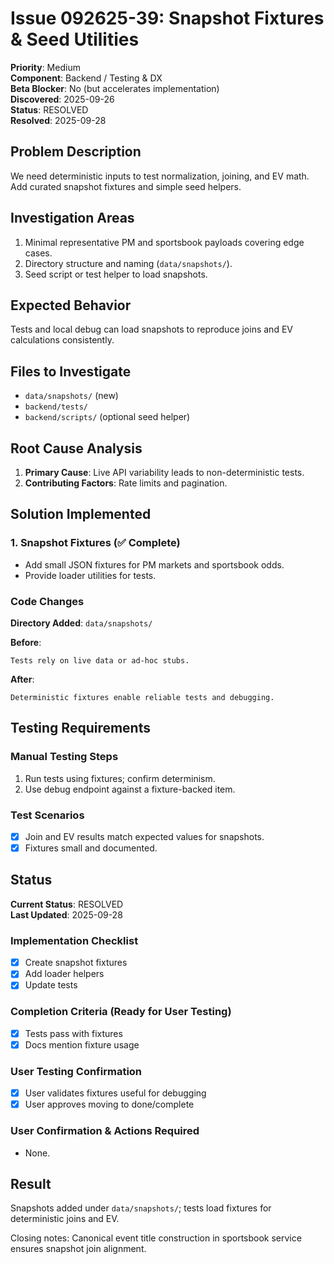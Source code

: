 # Issue 092625-39: Snapshot Fixtures & Seed Utilities

**Priority**: Medium  
**Component**: Backend / Testing & DX  
**Beta Blocker**: No (but accelerates implementation)  
**Discovered**: 2025-09-26  
**Status**: RESOLVED  
**Resolved**: 2025-09-28

## Problem Description

We need deterministic inputs to test normalization, joining, and EV math. Add curated snapshot fixtures and simple seed helpers.

## Investigation Areas

1. Minimal representative PM and sportsbook payloads covering edge cases.  
2. Directory structure and naming (`data/snapshots/`).  
3. Seed script or test helper to load snapshots.

## Expected Behavior

Tests and local debug can load snapshots to reproduce joins and EV calculations consistently.

## Files to Investigate

- `data/snapshots/` (new)  
- `backend/tests/`  
- `backend/scripts/` (optional seed helper)

## Root Cause Analysis

1. **Primary Cause**: Live API variability leads to non-deterministic tests.  
2. **Contributing Factors**: Rate limits and pagination.

## Solution Implemented

### 1. Snapshot Fixtures (✅ Complete)
- Add small JSON fixtures for PM markets and sportsbook odds.  
- Provide loader utilities for tests.

### Code Changes

**Directory Added**: `data/snapshots/`

**Before**:
```text
Tests rely on live data or ad-hoc stubs.
```

**After**:
```text
Deterministic fixtures enable reliable tests and debugging.
```

## Testing Requirements

### Manual Testing Steps
1. Run tests using fixtures; confirm determinism.  
2. Use debug endpoint against a fixture-backed item.

### Test Scenarios
- [x] Join and EV results match expected values for snapshots.  
- [x] Fixtures small and documented.

## Status

**Current Status**: RESOLVED  
**Last Updated**: 2025-09-28

### Implementation Checklist
- [x] Create snapshot fixtures  
- [x] Add loader helpers  
- [x] Update tests

### Completion Criteria (Ready for User Testing)
- [x] Tests pass with fixtures  
- [x] Docs mention fixture usage

### User Testing Confirmation
- [x] User validates fixtures useful for debugging  
- [x] User approves moving to done/complete

### User Confirmation & Actions Required
- None.

## Result

Snapshots added under `data/snapshots/`; tests load fixtures for deterministic joins and EV.
 
Closing notes: Canonical event title construction in sportsbook service ensures snapshot join alignment.
